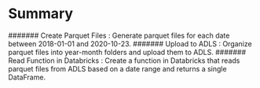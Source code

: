 # Summary

####### Create Parquet Files :
	Generate parquet files for each date between 2018-01-01 and 2020-10-23.
####### Upload to ADLS :
	Organize parquet files into year-month folders and upload them to ADLS.
####### Read Function in Databricks :
	Create a function in Databricks that reads parquet files from ADLS based on a date range and returns a single DataFrame.
